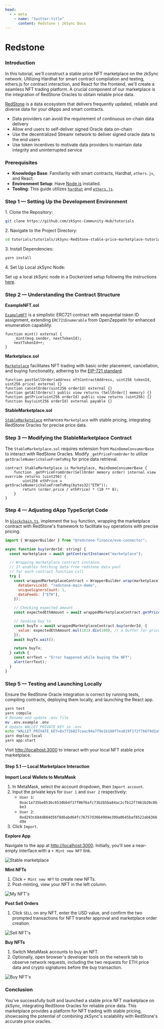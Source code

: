 ```yaml
---
head:
  - - meta
    - name: "twitter:title"
      content: Redstone | zkSync Docs
---
```


# Redstone

### Introduction

In this tutorial, we'll construct a stable price NFT marketplace on the zkSync network. Utilizing Hardhat for smart contract compilation and testing, ethers.js for contract interaction, and React for the frontend, we'll create a seamless NFT trading platform. A crucial component of our marketplace is the integration of RedStone Oracles to obtain reliable price data.

[RedStone](https://docs.redstone.finance/docs/introduction) is a data ecosystem that delivers frequently updated, reliable and diverse data for your dApps and smart contracts.

- Data providers can avoid the requirement of continuous on-chain data delivery
- Allow end users to self-deliver signed Oracle data on-chain
- Use the decentralized Streamr network to deliver signed oracle data to the end users
- Use token incentives to motivate data providers to maintain data integrity and uninterrupted service

### Prerequisites

- **Knowledge Base**: Familiarity with smart contracts, Hardhat, `ethers.js`, and React.
- **Environment Setup**: Have [Node.js](https://nodejs.org/) installed.
- **Tooling**: This guide utilizes [`hardhat`](https://hardhat.org/) and [`ethers.js`](https://docs.ethers.io/v5/).

### Step 1 — Setting Up the Development Environment

1\. Clone the Repository:

```bash
git clone https://github.com/zkSync-Community-Hub/tutorials
```

2\. Navigate to the Project Directory:

```bash
cd tutorials/tutorials/zkSync-RedStone-stable-price-marketplace-tutorial/code
```

3\. Install Dependencies:

```bash
yarn install
```

4\. Set Up Local zkSync Node:

Set up a local zkSync node in a Dockerized setup following the instructions [here](https://era.zksync.io/docs/tools/testing/dockerized-testing.html).

### Step 2 — Understanding the Contract Structure

**ExampleNFT.sol**

[`ExampleNFT`](https://github.com/zkSync-Community-Hub/tutorials/blob/d01c44af89bff8d8c322ae9d6ebc823a3111b447/tutorials/zkSync-RedStone-stable-price-marketplace-tutorial/code/contracts/ExampleNFT.sol#L2) is a simplistic ERC721 contract with sequential token ID assignment, extending `ERC721Enumerable` from OpenZeppelin for enhanced enumeration capability.

```solidity
function mint() external {
    _mint(msg.sender, nextTokenId);
    nextTokenId++;
}
```

**Marketplace.sol**

[`Marketplace`](https://github.com/zkSync-Community-Hub/tutorials/blob/d01c44af89bff8d8c322ae9d6ebc823a3111b447/tutorials/zkSync-RedStone-stable-price-marketplace-tutorial/code/contracts/Marketplace.sol#L6) facilitates NFT trading with basic order placement, cancellation, and buying functionality, adhering to the [EIP-721 standard](https://eips.ethereum.org/EIPS/eip-721).

```solidity
function postSellOrder(address nftContractAddress, uint256 tokenId, uint256 price) external {}
function cancelOrder(uint256 orderId) external {}
function getAllOrders() public view returns (SellOrder[] memory) {}
function getPrice(uint256 orderId) public view returns (uint256) {}
function buy(uint256 orderId) external payable {}
```

**StableMarketplace.sol**

[`StableMarketplace`](https://github.com/zkSync-Community-Hub/tutorials/blob/d01c44af89bff8d8c322ae9d6ebc823a3111b447/tutorials/zkSync-RedStone-stable-price-marketplace-tutorial/code/contracts/StableMarketplace.sol#L11) enhances `Marketplace` with stable pricing, integrating RedStone Oracles for precise price data.

### Step 3 — Modifying the StableMarketplace Contract

The `StableMarketplace.sol` requires extension from `MainDemoConsumerBase` to interact with RedStone Oracles. Modify `_getPriceFromOrder` to utilize `getOracleNumericValueFromTxMsg` for price data retrieval.

```solidity
contract StableMarketplace is Marketplace, MainDemoConsumerBase {
    function _getPriceFromOrder(SellOrder memory order) internal view override returns (uint256) {
        uint256 ethPrice = getOracleNumericValueFromTxMsg(bytes32("ETH"));
        return (order.price / ethPrice) * (10 ** 8);
    }
}
```

### Step 4 — Adjusting dApp TypeScript Code

In [`blockchain.ts`](https://github.com/zkSync-Community-Hub/tutorials/blob/d01c44af89bff8d8c322ae9d6ebc823a3111b447/tutorials/zkSync-RedStone-stable-price-marketplace-tutorial/code/src/core/blockchain.ts#L121), implement the `buy` function, wrapping the marketplace contract with RedStone's framework to facilitate `buy` operations with precise pricing.

```javascript
import { WrapperBuilder } from "@redstone-finance/evm-connector";

async function buy(orderId: string) {
  const marketplace = await getContractInstance("marketplace");

  // Wrapping marketplace contract instance.
  // It enables fetching data from redstone data pool
  // for each contract function call
  try {
    const wrappedMarketplaceContract = WrapperBuilder.wrap(marketplace).usingDataService({
      dataServiceId: "redstone-main-demo",
      uniqueSignersCount: 1,
      dataFeeds: ["ETH"],
    });

    // Checking expected amount
    const expectedEthAmount = await wrappedMarketplaceContract.getPrice(orderId);

    // Sending buy tx
    const buyTx = await wrappedMarketplaceContract.buy(orderId, {
      value: expectedEthAmount.mul(101).div(100), // a buffer for price movements
    });
    await buyTx.wait();

    return buyTx;
  } catch {
    const errText = "Error happened while buying the NFT";
    alert(errText);
  }
}
```

### Step 5 — Testing and Launching Locally

Ensure the RedStone Oracle integration is correct by running tests, compiling contracts, deploying them locally, and launching the React app.

```bash
yarn test
yarn compile
# Rename and update .env file
mv .env.example .env
# Update WALLET_PRIVATE_KEY in .env
echo "WALLET_PRIVATE_KEY=0x7726827caac94a7f9e1b160f7ea819f172f7b6f9d2a97f992c38edeab82d4110" >> .env
yarn deploy:local
yarn app:start
```

Visit [http://localhost:3000](http://localhost:3000) to interact with your local NFT stable price marketplace.

#### Step 5.1 — Local Marketplace Interaction

**Import Local Wallets to MetaMask**

1. In MetaMask, select the account dropdown, then `Import account`.
2. Input the private keys for `User 1` and `User 2` respectively:
   - `User 1`: `0xac1e735be8536c6534bb4f17f06f6afc73b2b5ba84ac2cfb12f7461b20c0bbe3`
   - `User 2`: `0xd293c684d884d56f8d6abd64fc76757d3664904e309a0645baf8522ab6366d9e`
3. Click `Import`.

**Explore App**

Navigate to the app at [http://localhost:3000](http://localhost:3000). Initially, you'll see a near-empty interface with a `+ Mint new NFT` link.

![Stable marketplace](../../../../assets/images/redstone-stable-marketplace-app.png)

**Mint NFTs**

1. Click `+ Mint new NFT` to create new NFTs.
2. Post-minting, view your NFT in the left column.

![My NFT's](../../../../assets/images/redstone-my-nfts.png)

**Post Sell Orders**

1. Click `SELL` on any NFT, enter the USD value, and confirm the two prompted transactions for NFT transfer approval and marketplace order creation.

![Sell NFT's](../../../../assets/images/redstone-orders.png)

**Buy NFTs**

1. Switch MetaMask accounts to buy an NFT.
2. Optionally, open browser's developer tools on the network tab to observe network requests, including the two requests for ETH price data and crypto signatures before the buy transaction.

![Buy NFT's](../../../../assets/images/redstone-requests.png)

### Conclusion

You've successfully built and launched a stable price NFT marketplace on zkSync, integrating RedStone Oracles for reliable price data. This marketplace provides a platform for NFT trading with stable pricing, showcasing the potential of combining zkSync's scalability with RedStone's accurate price oracles.
